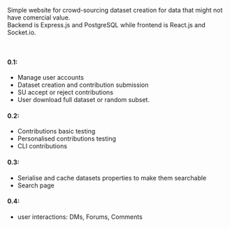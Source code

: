 

Simple website for crowd-sourcing dataset creation for data that might not have comercial value.    
Backend is Express.js and PostgreSQL while frontend is React.js and Socket.io.
      
      
&nbsp;

#### 0.1:
* Manage user accounts
* Dataset creation and contribution submission
* SU accept or reject contributions
* User download full dataset or random subset.

#### 0.2:
* Contributions basic testing
* Personalised contributions testing
* CLI contributions

#### 0.3:
* Serialise and cache datasets properties to make them searchable
* Search page

#### 0.4:
* user interactions: DMs, Forums, Comments
